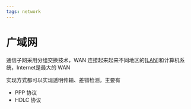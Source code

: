 ```yaml
---
tags: network
---
```

# 广域网

通信子网采用分组交换技术，WAN 连接起来起来不同地区的[[LAN]]和计算机系统，Internet是最大的 WAN

实现方式都可以实现透明传输、差错检测，主要有

- PPP 协议
- HDLC 协议

[//begin]: # "Autogenerated link references for markdown compatibility"
[LAN]: LAN.md "局域网"
[//end]: # "Autogenerated link references"
